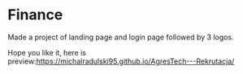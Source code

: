 # Finance

Made a project of landing page and login page followed by 3 logos.

Hope you like it, here is preview:https://michalradulski95.github.io/AgresTech---Rekrutacja/
